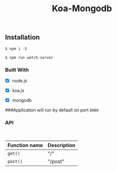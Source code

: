 <h1 align="center"> Koa-Mongodb </h1> <br>


## Installation

```javascript
$ npm i -S
```

```javascript
$ npm run watch:server
```

### Built With

- [x] node.js
- [x] koa.js
- [x] mongodb
 
      
###Application will run by default on port `8080`<br>

<h3 align=""> API </h3> <br>

| Function name | Description |
| ------------- | ----------- |
| `get()`       | "/"         |
| `post()`      | "/post"     |
